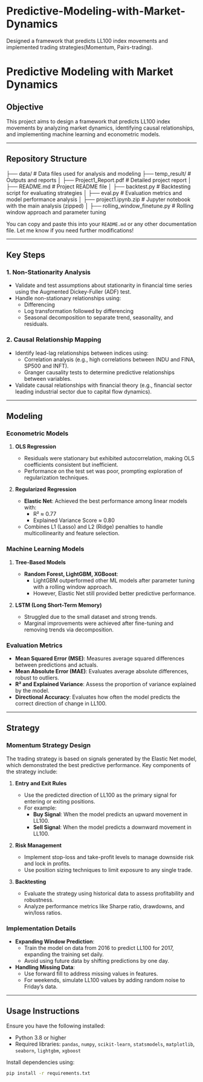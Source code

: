 # Predictive-Modeling-with-Market-Dynamics
Designed a framework that predicts LL100 index movements and implemented trading strategies(Momentum, Pairs-trading).

# **Predictive Modeling with Market Dynamics**

## **Objective**
This project aims to design a framework that predicts LL100 index movements by analyzing market dynamics, identifying causal relationships, and implementing machine learning and econometric models.

---

## **Repository Structure**

├── data/                        # Data files used for analysis and modeling
├── temp_result/                 # Outputs and reports
│   ├── Project1_Report.pdf      # Detailed project report
│   ├── README.md                # Project README file
│   ├── backtest.py              # Backtesting script for evaluating strategies
│   ├── eval.py                  # Evaluation metrics and model performance analysis
│   ├── project1.ipynb.zip       # Jupyter notebook with the main analysis (zipped)
│   ├── rolling_window_finetune.py  # Rolling window approach and parameter tuning


You can copy and paste this into your `README.md` or any other documentation file. Let me know if you need further modifications!

---

## **Key Steps**

### **1. Non-Stationarity Analysis**
- Validate and test assumptions about stationarity in financial time series using the Augmented Dickey-Fuller (ADF) test.
- Handle non-stationary relationships using:
  - Differencing
  - Log transformation followed by differencing
  - Seasonal decomposition to separate trend, seasonality, and residuals.

### **2. Causal Relationship Mapping**
- Identify lead-lag relationships between indices using:
  - Correlation analysis (e.g., high correlations between INDU and FINA, SP500 and INFT).
  - Granger causality tests to determine predictive relationships between variables.
- Validate causal relationships with financial theory (e.g., financial sector leading industrial sector due to capital flow dynamics).

---

## **Modeling**

### **Econometric Models**
1. **OLS Regression**
   - Residuals were stationary but exhibited autocorrelation, making OLS coefficients consistent but inefficient.
   - Performance on the test set was poor, prompting exploration of regularization techniques.

2. **Regularized Regression**
   - **Elastic Net**: Achieved the best performance among linear models with:
     - R² ≈ 0.77
     - Explained Variance Score ≈ 0.80
   - Combines L1 (Lasso) and L2 (Ridge) penalties to handle multicollinearity and feature selection.

### **Machine Learning Models**
1. **Tree-Based Models**
   - **Random Forest, LightGBM, XGBoost**:
     - LightGBM outperformed other ML models after parameter tuning with a rolling window approach.
     - However, Elastic Net still provided better predictive performance.

2. **LSTM (Long Short-Term Memory)**
   - Struggled due to the small dataset and strong trends.
   - Marginal improvements were achieved after fine-tuning and removing trends via decomposition.

### **Evaluation Metrics**
- **Mean Squared Error (MSE)**: Measures average squared differences between predictions and actuals.
- **Mean Absolute Error (MAE)**: Evaluates average absolute differences, robust to outliers.
- **R² and Explained Variance**: Assess the proportion of variance explained by the model.
- **Directional Accuracy**: Evaluates how often the model predicts the correct direction of change in LL100.

---

## **Strategy**

### **Momentum Strategy Design**
The trading strategy is based on signals generated by the Elastic Net model, which demonstrated the best predictive performance. Key components of the strategy include:

1. **Entry and Exit Rules**
   - Use the predicted direction of LL100 as the primary signal for entering or exiting positions.
   - For example:
     - **Buy Signal**: When the model predicts an upward movement in LL100.
     - **Sell Signal**: When the model predicts a downward movement in LL100.

2. **Risk Management**
   - Implement stop-loss and take-profit levels to manage downside risk and lock in profits.
   - Use position sizing techniques to limit exposure to any single trade.

3. **Backtesting**
   - Evaluate the strategy using historical data to assess profitability and robustness.
   - Analyze performance metrics like Sharpe ratio, drawdowns, and win/loss ratios.

### **Implementation Details**
- **Expanding Window Prediction**:
  - Train the model on data from 2016 to predict LL100 for 2017, expanding the training set daily.
  - Avoid using future data by shifting predictions by one day.
- **Handling Missing Data**:
  - Use forward fill to address missing values in features.
  - For weekends, simulate LL100 values by adding random noise to Friday’s data.

---

## **Usage Instructions**

Ensure you have the following installed:
- Python 3.8 or higher
- Required libraries: `pandas`, `numpy`, `scikit-learn`, `statsmodels`, `matplotlib`, `seaborn`, `lightgbm`, `xgboost`

Install dependencies using:
```bash
pip install -r requirements.txt




